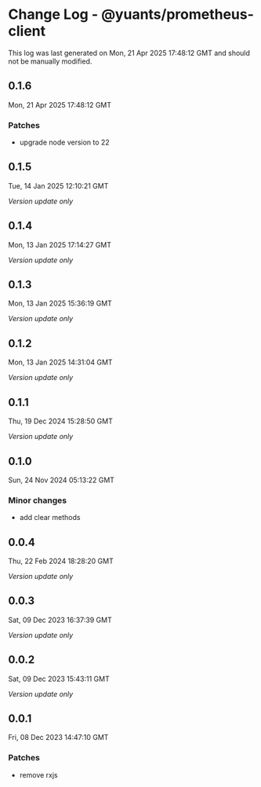 # Change Log - @yuants/prometheus-client

This log was last generated on Mon, 21 Apr 2025 17:48:12 GMT and should not be manually modified.

## 0.1.6
Mon, 21 Apr 2025 17:48:12 GMT

### Patches

- upgrade node version to 22

## 0.1.5
Tue, 14 Jan 2025 12:10:21 GMT

_Version update only_

## 0.1.4
Mon, 13 Jan 2025 17:14:27 GMT

_Version update only_

## 0.1.3
Mon, 13 Jan 2025 15:36:19 GMT

_Version update only_

## 0.1.2
Mon, 13 Jan 2025 14:31:04 GMT

_Version update only_

## 0.1.1
Thu, 19 Dec 2024 15:28:50 GMT

_Version update only_

## 0.1.0
Sun, 24 Nov 2024 05:13:22 GMT

### Minor changes

- add clear methods

## 0.0.4
Thu, 22 Feb 2024 18:28:20 GMT

_Version update only_

## 0.0.3
Sat, 09 Dec 2023 16:37:39 GMT

_Version update only_

## 0.0.2
Sat, 09 Dec 2023 15:43:11 GMT

_Version update only_

## 0.0.1
Fri, 08 Dec 2023 14:47:10 GMT

### Patches

- remove rxjs


